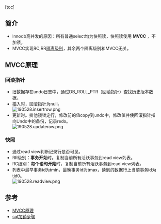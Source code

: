 [toc]
## 简介 ##
- Innodb高并发的原因：所有普通select均为快照读，快照读使用 **MVCC** ，不加锁。
- MVCC实现RC,RR[隔离级别](https://blog.csdn.net/qq_40369829/article/details/79361814)，其余两个隔离级别和MVCC无关。

## MVCC原理 ##
### 回滚指针 ###
- 旧数据存在undo日志中，通过DB_ROLL_PTR（回滚指针）查找历史版本数据。
- 插入时，回滚指针为null。<br>![190528.insertrow.png](https://img-blog.csdnimg.cn/20190528120218179.png)
- 更新时。排他锁锁定行，修改前的值copy到undo中，修改值并使回滚指针指向Undo中的备份，记录redo。<br>![190528.updaterow.png](https://img-blog.csdnimg.cn/20190528125721268.png)

### 快照 ###
- 通过read view判断记录行是否可见。
- RR级别：**事务开始**时，复制当前所有活跃事务到read view列表。
- RC级别：**每个语句开始**时，复制当前所有活跃事务到read view列表。
- 列表中最早事务id为tmin，最晚事务id为tmax，读到的数据行上当前事务id为tid0。<br>![190528.readview.png](https://img-blog.csdnimg.cn/20190528130403385.png)


## 参考 ##
- [MVCC原理](https://mp.weixin.qq.com/s?__biz=MjM5NzAzMTY4NQ==&mid=2653930052&idx=1&sn=eb4cf71dc838e784af27dff2a1ca8d4b&chksm=bd3b582e8a4cd138536baa9a9b8a831f3f34c7790eed4c6f26ffecf0c332636ad896ed9f8da3&scene=21)
- [sql加锁步骤](https://www.cnblogs.com/yelbosh/p/5813865.html)
